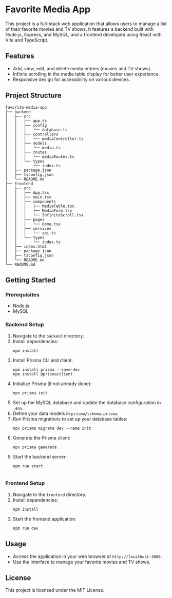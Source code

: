 # Favorite Media App

This project is a full-stack web application that allows users to manage a list of their favorite movies and TV shows. It features a backend built with Node.js, Express, and MySQL, and a frontend developed using React with Vite and TypeScript.

## Features

- Add, view, edit, and delete media entries (movies and TV shows).
- Infinite scrolling in the media table display for better user experience.
- Responsive design for accessibility on various devices.

## Project Structure

```
favorite-media-app
├── backend
│   ├── src
│   │   ├── app.ts
│   │   ├── config
│   │   │   └── database.ts
│   │   ├── controllers
│   │   │   └── mediaController.ts
│   │   ├── models
│   │   │   └── media.ts
│   │   ├── routes
│   │   │   └── mediaRoutes.ts
│   │   └── types
│   │       └── index.ts
│   ├── package.json
│   ├── tsconfig.json
│   └── README.md
├── frontend
│   ├── src
│   │   ├── App.tsx
│   │   ├── main.tsx
│   │   ├── components
│   │   │   ├── MediaTable.tsx
│   │   │   ├── MediaForm.tsx
│   │   │   └── InfiniteScroll.tsx
│   │   ├── pages
│   │   │   └── Home.tsx
│   │   ├── services
│   │   │   └── api.ts
│   │   └── types
│   │       └── index.ts
│   ├── index.html
│   ├── package.json
│   ├── tsconfig.json
│   └── README.md
└── README.md
```

## Getting Started

### Prerequisites

- Node.js
- MySQL

### Backend Setup

1. Navigate to the `backend` directory.
2. Install dependencies:
   ```
   npm install
   ```
3. Install Prisma CLI and client:
   ```
   npm install prisma --save-dev
   npm install @prisma/client
   ```
4. Initialize Prisma (if not already done):
   ```
   npx prisma init
   ```
5. Set up the MySQL database and update the database configuration in `.env`.
6. Define your data models in `prisma/schema.prisma`.
7. Run Prisma migrations to set up your database tables:
   ```
   npx prisma migrate dev --name init
   ```
8. Generate the Prisma client:
   ```
   npx prisma generate
   ```
9. Start the backend server:
   ```
   npm run start
   ```
   ```

### Frontend Setup

1. Navigate to the `frontend` directory.
2. Install dependencies:
   ```
   npm install
   ```
3. Start the frontend application:
   ```
   npm run dev
   ```

## Usage

- Access the application in your web browser at `http://localhost:3000`.
- Use the interface to manage your favorite movies and TV shows.

## License

This project is licensed under the MIT License.